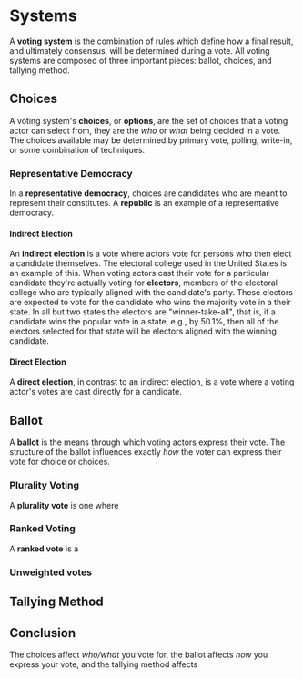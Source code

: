 Systems
=======
A **voting system** is the combination of rules which define how a final result,
and ultimately consensus, will be determined during a vote.  All voting systems
are composed of three important pieces: ballot, choices, and tallying method.

Choices
-------
A voting system's **choices**, or **options**, are the set of choices that a
voting actor can select from, they are the *who* or *what* being decided in a
vote. The choices available may be determined by primary vote, polling,
write-in, or some combination of techniques. 

### Representative Democracy
In a **representative democracy**, choices are candidates who are meant to
represent their constitutes. A **republic** is an example of a representative
democracy.

#### Indirect Election
An **indirect election** is a vote where actors vote for persons who then elect
a candidate themselves. The electoral college used in the United States is an
example of this. When voting actors cast their vote for a particular candidate
they're actually voting for **electors**, members of the electoral college who
are typically aligned with the candidate's party. These electors are expected to
vote for the candidate who wins the majority vote in a their state. In all but
two states the electors are "winner-take-all", that is, if a candidate wins the
popular vote in a state, e.g., by 50.1%, then all of the electors selected for
that state will be electors aligned with the winning candidate.

#### Direct Election
A **direct election**, in contrast to an indirect election, is a vote where a
voting actor's votes are cast directly for a candidate.



Ballot
------
A **ballot** is the means through which voting actors express their vote. The
structure of the ballot influences exactly *how* the voter can express their
vote for choice or choices.


### Plurality Voting
A **plurality vote** is one where

### 

### Ranked Voting
A **ranked vote** is a 

### Unweighted votes



Tallying Method
---------------

Conclusion
----------
The choices affect *who/what* you vote for, the ballot affects *how* you express
your vote, and the tallying method affects 
